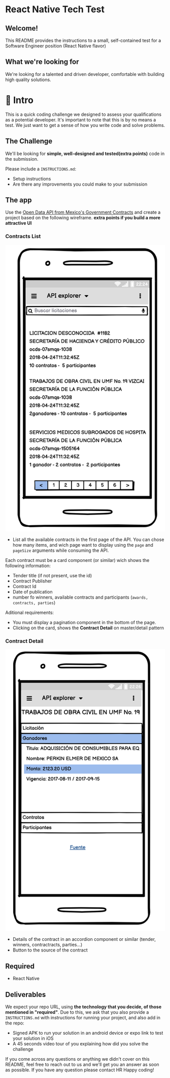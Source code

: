 # React Native Tech Test

## Welcome!

This README provides the instructions to a small, self-contained test for a Software Engineer position
(React Native flavor)

## What we're looking for
We're looking for a talented and driven developer, comfortable with building high quality solutions.


# 🚀 Intro
This is a quick coding challenge we designed to assess your qualifications as a potential  developer. It's important to note that this is by no means a test. We just want to get a sense of how you write code and solve problems.


## The Challenge
We'll be looking for **simple, well-designed and tested(extra points)** code in the submission.

Please include a ``INSTRUCTIONS.md``:
- Setup instructions
- Are there any improvements you could make to your submission


## The app
Use the [Open Data API from Mexico's Government Contracts](https://api.datos.gob.mx/v2/Records/) and create a project based on the following wireframe. **extra points if you build a more attractive UI**

### Contracts List
![Test Wireframe](image1.png "Test Wireframe")

- List all the  available contracts in the first page of the API. You can chose how many items, and wich page want to display using the `page` and `pageSize` arguments while consuming the API.

Each contract must be a card component (or similar) wich shows the following information:
- Tender title (if not present, use the id)
- Contract Publisher
- Contract Id
- Date of publication
- number fo winners, available contracts and participants (`awards, contracts, parties`)  

Aditional requirements:
- You must display a pagination component in the bottom of the page.
- Clicking on the card, shows the **Contract Detail** on master/detail pattern

### Contract Detail
![Test Wireframe](image2.png "Test Wireframe")
- Details of the contract in an accordion component or similar (tender, winners, contractracts, parties...)
- Button to the source of the contract

## Required
- React Native

## Deliverables
We expect your repo URL, using **the technology that you decide, of those mentioned in "required"**. Due to this, we ask that you also provide a `INSTRUCTIONS.md` with instructions for running your project, and also add in the repo:

- Signed APK to run your solution in an android device or expo link to test your solution in iOS
- A 45 seconds video tour of you explaining how did you solve the challenge

If you come across any questions or anything we didn't cover on this README, feel free to reach out to us and we'll get you an answer as soon as possible.
If you have any question please contact HR
Happy coding!
